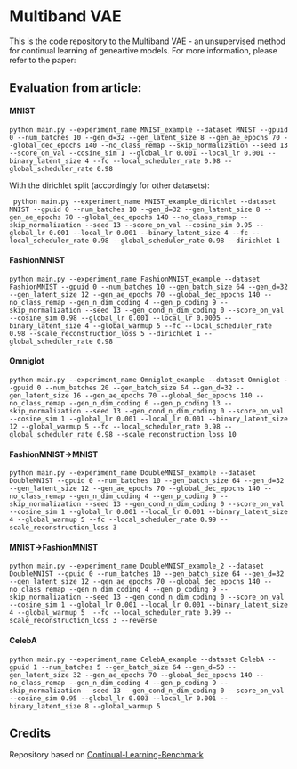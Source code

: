 # Multiband VAE

This is the code repository to the Multiband VAE - an unsupervised method for continual learning of geneartive models.
For more information, please refer to the paper:

## Evaluation from article:

#### MNIST
```
python main.py --experiment_name MNIST_example --dataset MNIST --gpuid 0 --num_batches 10 --gen_d=32 --gen_latent_size 8 --gen_ae_epochs 70 --global_dec_epochs 140 --no_class_remap --skip_normalization --seed 13 --score_on_val --cosine_sim 1 --global_lr 0.001 --local_lr 0.001 --binary_latent_size 4 --fc --local_scheduler_rate 0.98 --global_scheduler_rate 0.98
```

With the dirichlet split (accordingly for other datasets):

```
 python main.py --experiment_name MNIST_example_dirichlet --dataset MNIST --gpuid 0 --num_batches 10 --gen_d=32 --gen_latent_size 8 --gen_ae_epochs 70 --global_dec_epochs 140 --no_class_remap --skip_normalization --seed 13 --score_on_val --cosine_sim 0.95 --global_lr 0.001 --local_lr 0.001 --binary_latent_size 4 --fc --local_scheduler_rate 0.98 --global_scheduler_rate 0.98 --dirichlet 1
```

#### FashionMNIST

```
python main.py --experiment_name FashionMNIST_example --dataset FashionMNIST --gpuid 0 --num_batches 10 --gen_batch_size 64 --gen_d=32 --gen_latent_size 12 --gen_ae_epochs 70 --global_dec_epochs 140 --no_class_remap --gen_n_dim_coding 4 --gen_p_coding 9 --skip_normalization --seed 13 --gen_cond_n_dim_coding 0 --score_on_val --cosine_sim 0.98 --global_lr 0.001 --local_lr 0.0005 --binary_latent_size 4 --global_warmup 5 --fc --local_scheduler_rate 0.98 --scale_reconstruction_loss 5 --dirichlet 1 --global_scheduler_rate 0.98
```

#### Omniglot

```
python main.py --experiment_name Omniglot_example --dataset Omniglot --gpuid 0 --num_batches 20 --gen_batch_size 64 --gen_d=32 --gen_latent_size 16 --gen_ae_epochs 70 --global_dec_epochs 140 --no_class_remap --gen_n_dim_coding 6 --gen_p_coding 13 --skip_normalization --seed 13 --gen_cond_n_dim_coding 0 --score_on_val --cosine_sim 1 --global_lr 0.001 --local_lr 0.001 --binary_latent_size 12 --global_warmup 5 --fc --local_scheduler_rate 0.98 --global_scheduler_rate 0.98 --scale_reconstruction_loss 10
```

#### FashionMNIST->MNIST

```
python main.py --experiment_name DoubleMNIST_example --dataset DoubleMNIST --gpuid 0 --num_batches 10 --gen_batch_size 64 --gen_d=32 --gen_latent_size 12 --gen_ae_epochs 70 --global_dec_epochs 140 --no_class_remap --gen_n_dim_coding 4 --gen_p_coding 9 --skip_normalization --seed 13 --gen_cond_n_dim_coding 0 --score_on_val --cosine_sim 1 --global_lr 0.001 --local_lr 0.001 --binary_latent_size 4 --global_warmup 5 --fc --local_scheduler_rate 0.99 --scale_reconstruction_loss 3
```

#### MNIST->FashionMNIST
```
python main.py --experiment_name DoubleMNIST_example_2 --dataset DoubleMNIST --gpuid 0 --num_batches 10 --gen_batch_size 64 --gen_d=32 --gen_latent_size 12 --gen_ae_epochs 70 --global_dec_epochs 140 --no_class_remap --gen_n_dim_coding 4 --gen_p_coding 9 --skip_normalization --seed 13 --gen_cond_n_dim_coding 0 --score_on_val --cosine_sim 1 --global_lr 0.001 --local_lr 0.001 --binary_latent_size 4 --global_warmup 5  --fc --local_scheduler_rate 0.99 --scale_reconstruction_loss 3 --reverse
```

#### CelebA
```
python main.py --experiment_name CelebA_example --dataset CelebA --gpuid 1 --num_batches 5 --gen_batch_size 64 --gen_d=50 --gen_latent_size 32 --gen_ae_epochs 70 --global_dec_epochs 140 --no_class_remap --gen_n_dim_coding 4 --gen_p_coding 9 --skip_normalization --seed 13 --gen_cond_n_dim_coding 0 --score_on_val --cosine_sim 0.95 --global_lr 0.003 --local_lr 0.001 --binary_latent_size 8 --global_warmup 5
```
## Credits
Repository based on [Continual-Learning-Benchmark](https://github.com/GT-RIPL/Continual-Learning-Benchmark)
